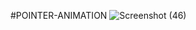 #POINTER-ANIMATION
![Screenshot (46)](https://github.com/user-attachments/assets/cb580002-89f6-4746-aa61-38b4601e2d23)
